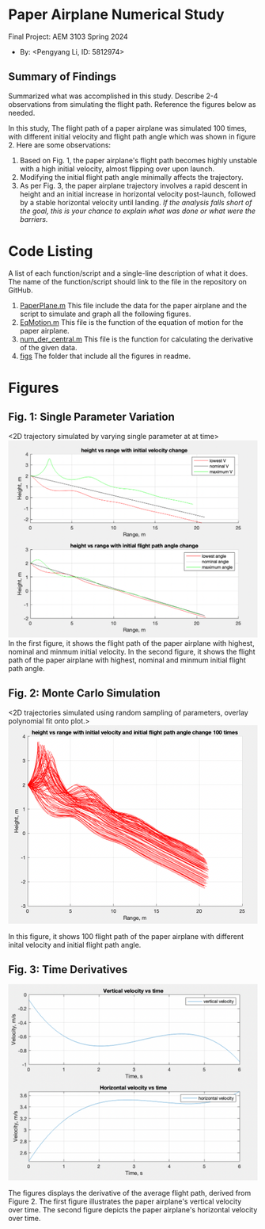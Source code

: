 ﻿  # Paper Airplane Numerical Study
  Final Project: AEM 3103 Spring 2024

  - By: <Pengyang Li, ID: 5812974>

  ## Summary of Findings
  <Show the variations studied in a table>

  Summarized what was accomplished in this study.  Describe 2-4 observations from simulating the flight path.
  Reference the figures below as needed.

  In this study, The flight path of a paper airplane was simulated 100 times, with different initial velocity and flight path angle which was shown in figure 2. 
  Here are some observations:
  1. Based on Fig. 1, the paper airplane's flight path becomes highly unstable with a high initial velocity, almost flipping over upon launch.
  2. Modifying the initial flight path angle minimally affects the trajectory.
  3. As per Fig. 3, the paper airplane trajectory involves a rapid descent in height and an initial increase in horizontal velocity post-launch, followed by a stable horizontal velocity until landing.
  *If the analysis falls short of the goal, this is your chance to explain what was done or what were the barriers.*
 
  # Code Listing
  A list of each function/script and a single-line description of what it does.  The name of the function/script should link to the file in the repository on GitHub.

  1. [PaperPlane.m](./PaperPlane.m)
  This file include the data for the paper airplane and the script to simulate and graph all the following figures.
  2. [EqMotion.m](./EqMotion.m)
  This file is the function of the equation of motion for the paper airplane.
  3. [num_der_central.m](./num_der_central.m)
  This file is the function for calculating the derivative of the given data.
  4. [figs](./figs)
  The folder that include all the figures in readme.

  # Figures

  ## Fig. 1: Single Parameter Variation
  <2D trajectory simulated by varying single parameter at at time>
  ![problem 2 figure](./figs/fig1.png)
  <The above plot should also show the nominal trajectory>
  In the first figure, it shows the flight path of the paper airplane with highest, nominal and minmum initial velocity.
  In the second figure, it shows the flight path of the paper airplane with highest, nominal and minmum initial flight path angle.

  ## Fig. 2: Monte Carlo Simulation
  <2D trajectories simulated using random sampling of parameters, overlay polynomial fit onto plot.>
![problem 3 figure](./figs/fig2.png)

  In this figure, it shows 100 flight path of the paper airplane with different inital velocity and initial flight path angle.

 ## Fig. 3: Time Derivatives
 <Time-derivative of height and range for the fitted trajectory>

![problem 4 figure](./figs/fig3.png)

The figures displays the derivative of the average flight path, derived from Figure 2.
The first figure illustrates the paper airplane's vertical velocity over time.
The second figure depicts the paper airplane's horizontal velocity over time.